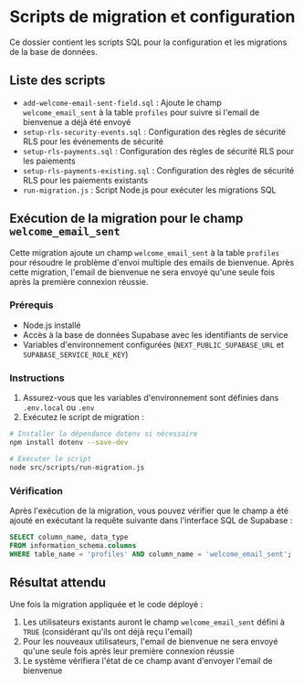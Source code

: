 # Scripts de migration et configuration

Ce dossier contient les scripts SQL pour la configuration et les migrations de la base de données.

## Liste des scripts

- `add-welcome-email-sent-field.sql` : Ajoute le champ `welcome_email_sent` à la table `profiles` pour suivre si l'email de bienvenue a déjà été envoyé
- `setup-rls-security-events.sql` : Configuration des règles de sécurité RLS pour les événements de sécurité
- `setup-rls-payments.sql` : Configuration des règles de sécurité RLS pour les paiements
- `setup-rls-payments-existing.sql` : Configuration des règles de sécurité RLS pour les paiements existants
- `run-migration.js` : Script Node.js pour exécuter les migrations SQL

## Exécution de la migration pour le champ `welcome_email_sent`

Cette migration ajoute un champ `welcome_email_sent` à la table `profiles` pour résoudre le problème d'envoi multiple des emails de bienvenue. Après cette migration, l'email de bienvenue ne sera envoyé qu'une seule fois après la première connexion réussie.

### Prérequis

- Node.js installé
- Accès à la base de données Supabase avec les identifiants de service
- Variables d'environnement configurées (`NEXT_PUBLIC_SUPABASE_URL` et `SUPABASE_SERVICE_ROLE_KEY`)

### Instructions

1. Assurez-vous que les variables d'environnement sont définies dans `.env.local` ou `.env`
2. Exécutez le script de migration :

```bash
# Installer la dépendance dotenv si nécessaire
npm install dotenv --save-dev

# Exécuter le script
node src/scripts/run-migration.js
```

### Vérification

Après l'exécution de la migration, vous pouvez vérifier que le champ a été ajouté en exécutant la requête suivante dans l'interface SQL de Supabase :

```sql
SELECT column_name, data_type
FROM information_schema.columns
WHERE table_name = 'profiles' AND column_name = 'welcome_email_sent';
```

## Résultat attendu

Une fois la migration appliquée et le code déployé :

1. Les utilisateurs existants auront le champ `welcome_email_sent` défini à `TRUE` (considérant qu'ils ont déjà reçu l'email)
2. Pour les nouveaux utilisateurs, l'email de bienvenue ne sera envoyé qu'une seule fois après leur première connexion réussie
3. Le système vérifiera l'état de ce champ avant d'envoyer l'email de bienvenue
